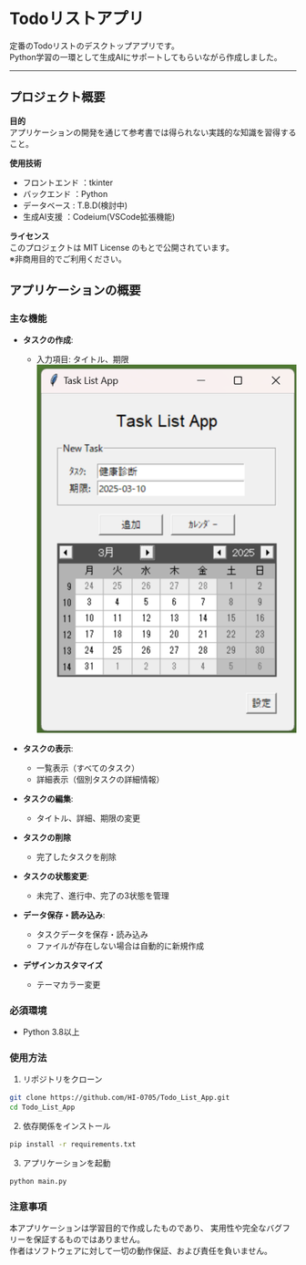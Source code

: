 # Todoリストアプリ

定番のTodoリストのデスクトップアプリです。  
Python学習の一環として生成AIにサポートしてもらいながら作成しました。

---

## プロジェクト概要

**目的**  
アプリケーションの開発を通じて参考書では得られない実践的な知識を習得すること。

**使用技術**  
- フロントエンド    ：tkinter  
- バックエンド      ：Python
- データベース      : T.B.D(検討中)
- 生成AI支援        ：Codeium(VSCode拡張機能)

**ライセンス**  
このプロジェクトは MIT License のもとで公開されています。  
※非商用目的でご利用ください。

## アプリケーションの概要

### 主な機能
- **タスクの作成**:
  - 入力項目: タイトル、期限
![SS](./assets/calendar_001.png)
- **タスクの表示**:
  - 一覧表示（すべてのタスク）
  - 詳細表示（個別タスクの詳細情報）

- **タスクの編集**:
  - タイトル、詳細、期限の変更

- **タスクの削除**
  - 完了したタスクを削除

- **タスクの状態変更**:
  - 未完了、進行中、完了の3状態を管理

- **データ保存・読み込み**:
  - タスクデータを保存・読み込み
  - ファイルが存在しない場合は自動的に新規作成

- **デザインカスタマイズ**
  - テーマカラー変更 

### 必須環境
- Python 3.8以上

### 使用方法
1. リポジトリをクローン
```bash
git clone https://github.com/HI-0705/Todo_List_App.git
cd Todo_List_App
```

2. 依存関係をインストール
```bash
pip install -r requirements.txt
```

3. アプリケーションを起動
```bash
python main.py
```

### 注意事項
本アプリケーションは学習目的で作成したものであり、
実用性や完全なバグフリーを保証するものではありません。  
作者はソフトウェアに対して一切の動作保証、および責任を負いません。
